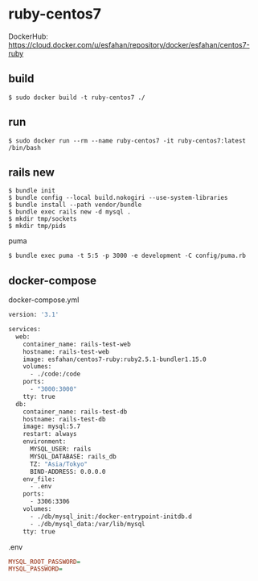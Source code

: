 # ruby-centos7
DockerHub: https://cloud.docker.com/u/esfahan/repository/docker/esfahan/centos7-ruby

## build

```
$ sudo docker build -t ruby-centos7 ./
```

## run

```
$ sudo docker run --rm --name ruby-centos7 -it ruby-centos7:latest /bin/bash
```

## rails new

```
$ bundle init
$ bundle config --local build.nokogiri --use-system-libraries
$ bundle install --path vendor/bundle
$ bundle exec rails new -d mysql .
$ mkdir tmp/sockets
$ mkdir tmp/pids
```

puma

```
$ bundle exec puma -t 5:5 -p 3000 -e development -C config/puma.rb
```

## docker-compose
docker-compose.yml

```Dockerfile
version: '3.1'

services:
  web:
    container_name: rails-test-web
    hostname: rails-test-web
    image: esfahan/centos7-ruby:ruby2.5.1-bundler1.15.0
    volumes:
      - ./code:/code
    ports:
      - "3000:3000"
    tty: true
  db:
    container_name: rails-test-db
    hostname: rails-test-db
    image: mysql:5.7
    restart: always
    environment:
      MYSQL_USER: rails
      MYSQL_DATABASE: rails_db
      TZ: "Asia/Tokyo"
      BIND-ADDRESS: 0.0.0.0
    env_file:
      - .env
    ports:
      - 3306:3306
    volumes:
      - ./db/mysql_init:/docker-entrypoint-initdb.d
      - ./db/mysql_data:/var/lib/mysql
    tty: true
```

.env

```ini
MYSQL_ROOT_PASSWORD=
MYSQL_PASSWORD=
```
